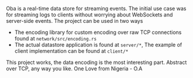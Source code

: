 Oba is a real-time data store for streaming events. The initial use case was for streaming logs to clients without worrying about WebSockets and server-side events. The project can be used in two ways
- The encoding library for custom encoding over raw TCP connections found at `network/src/encoding.rs`
- The actual datastore application is found at `server/*`, The example of client implementation can be found at `client/*`

This project works, the data encoding is the most interesting part. Abstract over TCP, any way you like. 
One Love from Nigeria - O.A
